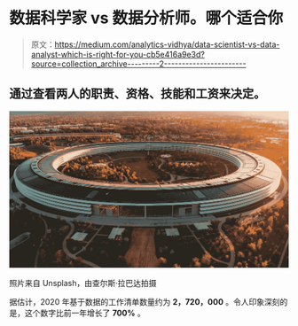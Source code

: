 # 数据科学家 vs 数据分析师。哪个适合你

> 原文：<https://medium.com/analytics-vidhya/data-scientist-vs-data-analyst-which-is-right-for-you-cb5e416a9e3d?source=collection_archive---------2----------------------->

## 通过查看两人的职责、资格、技能和工资来决定。

![](img/7a2bc5c22de0df63b3f7d504c45dc669.png)

照片来自 Unsplash，由查尔斯·拉巴达拍摄

据估计，2020 年基于数据的工作清单数量约为 **2，720，000** 。令人印象深刻的是，这个数字比前一年增长了 **700%** 。